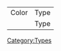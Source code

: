 |       |      |
|-------|------|
| Color | Type |
|       | Type |

[Category:Types](Category:Types "wikilink")